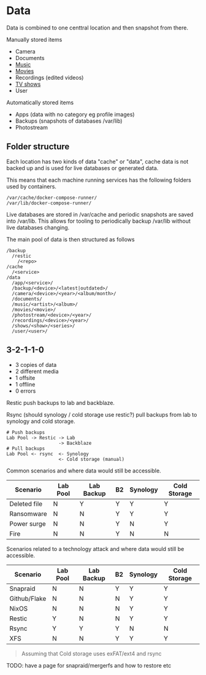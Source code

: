 <!--
SPDX-FileCopyrightText: Andrew Hayzen <ahayzen@gmail.com>

SPDX-License-Identifier: MPL-2.0
-->

# Data

Data is combined to one centtral location and then snapshot from there.

Manually stored items

  - Camera
  - Documents
  - [Music](./music.md)
  - [Movies](./movies.md)
  - Recordings (edited videos)
  - [TV shows](./shows.md)
  - User

Automatically stored items

  - Apps (data with no category eg profile images)
  - Backups (snapshots of databases /var/lib)
  - Photostream

## Folder structure

Each location has two kinds of data "cache" or "data",
cache data is not backed up and is used for live databases or generated data.

This means that each machine running services has the following folders used by containers.

```
/var/cache/docker-compose-runner/
/var/lib/docker-compose-runner/
```

Live databases are stored in /var/cache and periodic snapshots are saved into /var/lib.
This allows for tooling to periodically backup /var/lib without live databases changing.

The main pool of data is then structured as follows

```
/backup
  /restic
    /<repo>
/cache
  /<service>
/data
  /app/<service>/
  /backup/<device>/<latest|outdated>/
  /camera/<device>/<year>/<album/month>/
  /documents/
  /music/<artist>/<album>/
  /movies/<movie>/
  /photostream/<device>/<year>/
  /recordings/<device>/<year>/
  /shows/<show>/<series>/
  /user/<user>/
```

## 3-2-1-1-0

 - 3 copies of data
 - 2 different media
 - 1 offsite
 - 1 offline
 - 0 errors

Restic push backups to lab and backblaze.

Rsync (should synology / cold storage use restic?) pull backups from lab to synology and cold storage.

```
# Push backups
Lab Pool -> Restic -> Lab
                   -> Backblaze
# Pull backups
Lab Pool <- rsync  <- Synology
                   <- Cold storage (manual)
```

Common scenarios and where data would still be accessible.

| Scenario | Lab Pool | Lab Backup | B2 | Synology | Cold Storage |
|----------|----------|------------|----|----------|--------------|
| Deleted file | N | Y | Y | Y | Y |
| Ransomware | N | N | Y | Y | Y |
| Power surge | N | N | Y | N | Y |
| Fire | N | N | Y | N | N |

Scenarios related to a technology attack and where data would still be accessible.

| Scenario | Lab Pool | Lab Backup | B2 | Synology | Cold Storage |
|----------|----------|------------|----|----------|--------------|
| Snapraid | N | N | Y | Y | Y |
| Github/Flake | N | N | N | Y | Y |
| NixOS | N | N | N | Y | Y |
| Restic | Y | N | N | Y | Y |
| Rsync | Y | Y | Y | N | N |
| XFS | N | N | Y | Y | Y |

> Assuming that Cold storage uses exFAT/ext4 and rsync

TODO: have a page for snapraid/mergerfs and how to restore etc
